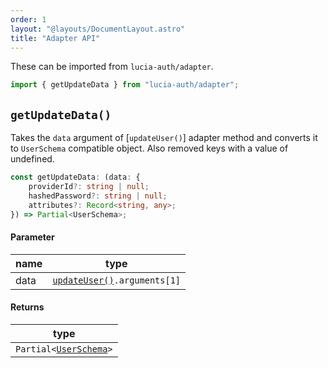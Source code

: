 ```yaml
---
order: 1
layout: "@layouts/DocumentLayout.astro"
title: "Adapter API"
---
```


These can be imported from `lucia-auth/adapter`.

```ts
import { getUpdateData } from "lucia-auth/adapter";
```

## `getUpdateData()`

Takes the `data` argument of [`updateUser()`] adapter method and converts it to `UserSchema` compatible object. Also removed keys with a value of undefined.

```ts
const getUpdateData: (data: {
	providerId?: string | null;
	hashedPassword?: string | null;
	attributes?: Record<string, any>;
}) => Partial<UserSchema>;
```

#### Parameter

| name | type                                                                            |
| ---- | ------------------------------------------------------------------------------- |
| data | [`updateUser()`](/reference/adapters/custom-adapters#updateuser)`.arguments[1]` |

#### Returns

| type                                                                        |
| --------------------------------------------------------------------------- |
| `Partial<`[`UserSchema`](/reference/adapters/database-model#schema-type)`>` |
